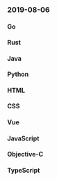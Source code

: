 ### 2019-08-06

#### Go

#### Rust

#### Java

#### Python

#### HTML

#### CSS

#### Vue

#### JavaScript

#### Objective-C

#### TypeScript
